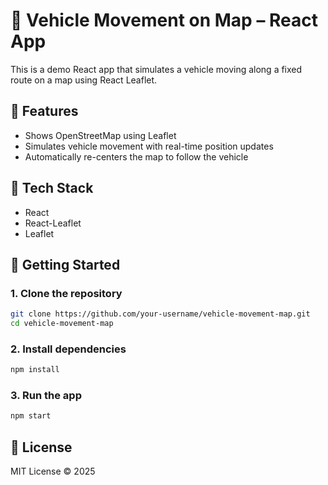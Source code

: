 # 🚗 Vehicle Movement on Map – React App

This is a demo React app that simulates a vehicle moving along a fixed route on a map using React Leaflet.

## 📌 Features

- Shows OpenStreetMap using Leaflet
- Simulates vehicle movement with real-time position updates
- Automatically re-centers the map to follow the vehicle

## 🔧 Tech Stack

- React
- React-Leaflet
- Leaflet

## 🚀 Getting Started

### 1. Clone the repository

```bash
git clone https://github.com/your-username/vehicle-movement-map.git
cd vehicle-movement-map
```

### 2. Install dependencies

```bash
npm install
```

### 3. Run the app

```bash
npm start
```

## 📄 License

MIT License © 2025
